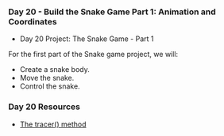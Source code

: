 ### Day 20 - Build the Snake Game Part 1: Animation and Coordinates
- Day 20 Project: The Snake Game - Part 1

For the first part of the Snake game project, we will:
- Create a snake body.
- Move the snake.
- Control the snake.

### Day 20 Resources

- [The tracer() method](https://docs.python.org/3.3/library/turtle.html?highlight=turtle#turtle.tracer)